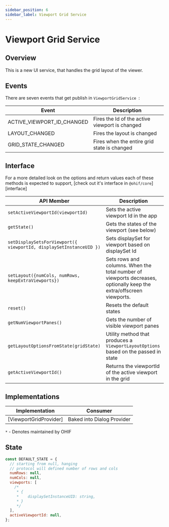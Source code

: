 ```yaml
---
sidebar_position: 6
sidebar_label: Viewport Grid Service
---
```


# Viewport Grid Service

## Overview

This is a new UI service, that handles the grid layout of the viewer.

## Events

There are seven events that get publish in `ViewportGridService `:

| Event                         | Description                                       |
| ----------------------------- | --------------------------------------------------|
| ACTIVE_VIEWPORT_ID_CHANGED | Fires the Id of the active viewport is changed |
| LAYOUT_CHANGED                | Fires the layout is changed                       |
| GRID_STATE_CHANGED            | Fires when the entire grid state is changed       |
## Interface

For a more detailed look on the options and return values each of these methods
is expected to support, [check out it's interface in `@ohif/core`][interface]

| API Member                                                            | Description                                         |
| --------------------------------------------------------------------- | --------------------------------------------------- |
| `setActiveViewportId(viewportId)`                                       | Sets the active viewport Id in the app           |
| `getState()`                                                          | Gets the states of the viewport (see below)         |
| `setDisplaySetsForViewport({ viewportId, displaySetInstanceUID })` | Sets displaySet for viewport based on displaySet Id |
| `setLayout({numCols, numRows, keepExtraViewports})`                   | Sets rows and columns. When the total number of viewports decreases, optionally keep the extra/offscreen viewports. |
| `reset()`                                                             | Resets the default states                           |
| `getNumViewportPanes()`                                               | Gets the number of visible viewport panes           |
| `getLayoutOptionsFromState(gridState)`                                | Utility method that produces a `ViewportLayoutOptions` based on the passed in state|
| `getActiveViewportId()`                                | Returns the viewportId of the active viewport in the grid|

## Implementations

| Implementation         | Consumer                   |
| ---------------------- | -------------------------- |
| [ViewportGridProvider] | Baked into Dialog Provider |

`*` - Denotes maintained by OHIF

## State

```js
const DEFAULT_STATE = {
  // starting from null, hanging
  // protocol will defined number of rows and cols
  numRows: null,
  numCols: null,
  viewports: [
    /*
     * {
     *    displaySetInstanceUID: string,
     * }
     */
  ],
  activeViewportId: null,
};
```
